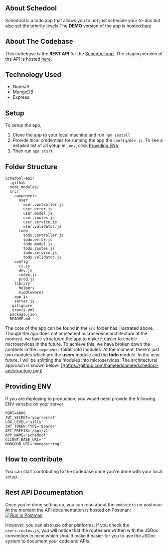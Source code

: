 ## About Schedool

Schedool is a todo app that allows you to not just schedule your to-dos but also set the priority levels
The **DEMO** version of the app is hosted [here](https://schedool.herokuapp.com/)

## About The Codebase

This codebase is the **REST API** for the [Schedool app](https://schedool.herokuapp.com/). The staging version of the API is hosted [here](https://schedool-api.herokuapp.com/).

## Technology Used

- NodeJS
- MongoDB
- Express

## Setup

To setup the app,

1. Clone the app to your local machine and run `npm install`
2. Provide local credentials for running the app the `config/dev.js`. To see a detailed list of all setup in `.env`, click [Providing ENV](#providing-env)
3. Then run `npm start`

## Folder Structure

```
Schedool-api/
  .github
  node_modules/
  src/
    components
      user
        user.controller.js
        user.error.js
        user.model.js
        user.routes.js
        user.service.js
        user.validator.js
      todo
        todo.controller.js
        todo.error.js
        todo.model.js
        todo.routes.js
        todo.service.js
        todo.validator.js
    config
      ci.js
      dev.js
      index.js
      prod.js
    library
      helpers
      middlewares
    app.js
    server.js
  .gitignore
  .travis.yml
  package.json
  README.md
```

The core of the app can be found in the `src` folder has illustrated above. Though the app does not implement microservice architecture at the moment, we have structured the app to make it easier to enable microservices in the future. To achieve this, we have broken down the contents in the `components` folder into modules. At the moment, there's just two modules which are the **users** module and the **todo** module. In the near future, I will be splitting the modules into microservices. The architectural approach is shown below:
[[](https://github.com/hameeddamee/schedool-api/structure.png)](https://github.com/hameeddamee/schedool-api/structure.png)

## Providing ENV

If you are deploying to production, you would need provide the following ENV variable on your server

```
PORT=4000
JWT_SECRET='yoursecret'
LOG_LEVEL='silly'
JWT_TOKEN_TYPE='Bearer'
API_PREFIX='/api/v1'
APP_NAME='schedool'
CLIENT_BASE_URL=''
MONGODB_URI='mongostring'
```

## How to contribute

You can start contributing to the codebase once you're done with your local setup.

## Rest API Documentation

Once you're done setting up, you can read about the `endpoints` on postman.
At the moment the API documentation is hosted on Postman:<br>
[![Run in Postman](https://run.pstmn.io/button.svg)](https://documenter.getpostman.com/view/11294995/TVYM3aac)

However, you can also use other platforms. If you check the `users.routes.js`, you will notice that the routes are written with the JSDoc convention in mind which should make it easier for you to use the JSDoc system to document your code and APIs.
